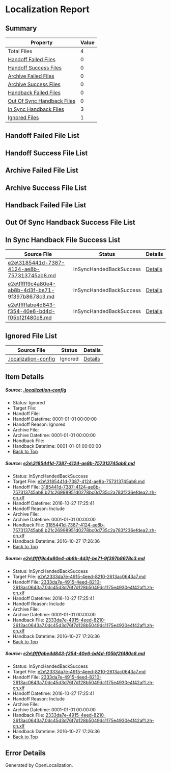 # <a name='report-top'></a> Localization Report

## Summary
 Property | Value 
 -------- | ----- 
 Total Files | 4
[ Handoff Failed Files ](#handoff-failed-list)| 0
[ Handoff Success Files ](#handoff-success-list)| 0
[ Archive Failed Files ](#archive-failed-list)| 0
[ Archive Success Files ](#archive-success-list)| 0
[ Handback Failed Files ](#handback-failed-list)| 0
[ Out Of Sync Handback Files ](#outofsync-handback-success-list)| 0
[ In Sync Handback Files ](#insync-handback-success-list)| 3
[ Ignored Files ](#ignored-list)| 1

## <a name='handoff-failed-list'></a> Handoff Failed File List

## <a name='handoff-success-list'></a> Handoff Success File List

## <a name='archive-failed-list'></a> Archive Failed File List

## <a name='archive-success-list'></a> Archive Success File List

## <a name='handback-failed-list'></a> Handback Failed File List

## <a name='outofsync-handback-success-list'></a> Out Of Sync Handback Success File List

## <a name='insync-handback-success-list'></a> In Sync Handback File Success List
 Source File | Status | Details 
 ----------- | ------ | ------- 
 [e2e\3185441d-7387-4124-ae8b-757313745ab8.md](https://github.com/OpenLocalizationTestOrg/ol-test0/blob/45ccf156eb65353c9f20f91860e75749768c52a2/e2e/3185441d-7387-4124-ae8b-757313745ab8.md) | InSyncHandedBackSuccess | [Details](#bceb318abdae130ec2c37d36856db81d823b71951)
 [e2e\fffff9c4a80e4-ab8b-4d3f-be71-9f397b8678c3.md](https://github.com/OpenLocalizationTestOrg/ol-test0/blob/1d4de45e2ede8c7721c4e10427819dea721357af/e2e/fffff9c4a80e4-ab8b-4d3f-be71-9f397b8678c3.md) | InSyncHandedBackSuccess | [Details](#3814ee2e33748d427a0a9acc5735cd3cfdc19cdc2)
 [e2e\fffffabe4d843-f354-40e6-bd4d-f05bf2f480c8.md](https://github.com/OpenLocalizationTestOrg/ol-test0/blob/1d4de45e2ede8c7721c4e10427819dea721357af/e2e/fffffabe4d843-f354-40e6-bd4d-f05bf2f480c8.md) | InSyncHandedBackSuccess | [Details](#3814ee2e33748d427a0a9acc5735cd3cfdc19cdc3)

## <a name='ignored-list'></a> Ignored File List
 Source File | Status | Details 
 ----------- | ------ | ------- 
 [.localization-config](https://github.com/OpenLocalizationTestOrg/ol-test0/blob/1d4de45e2ede8c7721c4e10427819dea721357af/.localization-config) | Ignored | [Details](#c268a05ecaa7ec85942ed632c29928ee5bd6da8d0)

## Item Details
##### <a name='c268a05ecaa7ec85942ed632c29928ee5bd6da8d0'></a> Source: [.localization-config](https://github.com/OpenLocalizationTestOrg/ol-test0/blob/1d4de45e2ede8c7721c4e10427819dea721357af/.localization-config)
* Status: Ignored
* Target File: 
* Handoff File: 
* Handoff Datetime: 0001-01-01 00:00:00
* Handoff Reason: Ignored
* Archive File: 
* Archive Datetime: 0001-01-01 00:00:00
* Handback File: 
* Handback Datetime: 0001-01-01 00:00:00
* [Back to Top](#report-top)

##### <a name='bceb318abdae130ec2c37d36856db81d823b71951'></a> Source: [e2e\3185441d-7387-4124-ae8b-757313745ab8.md](https://github.com/OpenLocalizationTestOrg/ol-test0/blob/45ccf156eb65353c9f20f91860e75749768c52a2/e2e/3185441d-7387-4124-ae8b-757313745ab8.md)
* Status: InSyncHandedBackSuccess
* Target File: [e2e\3185441d-7387-4124-ae8b-757313745ab8.md](https://github.com/OpenLocalizationTestOrg/ol-test0-zhcn/blob/5b7e1fe6e404e48bc6196f692679799d10386bb7/e2e/3185441d-7387-4124-ae8b-757313745ab8.md)
* Handoff File: [3185441d-7387-4124-ae8b-757313745ab8.b21c26998951d0278bc0d735c2a783f236efdea2.zh-cn.xlf](https://github.com/OpenLocalizationTestOrg/ol-test0-handoff/blob/f18f8339b2004392016577ba1ab2fa5e4445c89a/ol-handoff/OpenLocalizationTestOrg/ol-test0-zhcn/shujia/ht/3185441d-7387-4124-ae8b-757313745ab8.b21c26998951d0278bc0d735c2a783f236efdea2.zh-cn.xlf)
* Handoff Datetime: 2016-10-27 17:25:41
* Handoff Reason: Include
* Archive File: 
* Archive Datetime: 0001-01-01 00:00:00
* Handback File: [3185441d-7387-4124-ae8b-757313745ab8.b21c26998951d0278bc0d735c2a783f236efdea2.zh-cn.xlf](https://github.com/OpenLocalizationTestOrg/ol-test0-handback/blob/ad4f0bd154186075f2dc68f956b66433af2cddc0/ol-handback/OpenLocalizationTestOrg/ol-test0-zhcn/shujia/ht/3185441d-7387-4124-ae8b-757313745ab8.b21c26998951d0278bc0d735c2a783f236efdea2.zh-cn.xlf)
* Handback Datetime: 2016-10-27 17:26:36
* [Back to Top](#report-top)

##### <a name='3814ee2e33748d427a0a9acc5735cd3cfdc19cdc2'></a> Source: [e2e\fffff9c4a80e4-ab8b-4d3f-be71-9f397b8678c3.md](https://github.com/OpenLocalizationTestOrg/ol-test0/blob/1d4de45e2ede8c7721c4e10427819dea721357af/e2e/fffff9c4a80e4-ab8b-4d3f-be71-9f397b8678c3.md)
* Status: InSyncHandedBackSuccess
* Target File: [e2e\2333da7e-4915-4eed-8210-2613ac0643a7.md](https://github.com/OpenLocalizationTestOrg/ol-test0-zhcn/blob/5b7e1fe6e404e48bc6196f692679799d10386bb7/e2e/2333da7e-4915-4eed-8210-2613ac0643a7.md)
* Handoff File: [2333da7e-4915-4eed-8210-2613ac0643a7.0dc45d3d76f7d128b5049dc1175e4930e4f42af1.zh-cn.xlf](https://github.com/OpenLocalizationTestOrg/ol-test0-handoff/blob/f18f8339b2004392016577ba1ab2fa5e4445c89a/ol-handoff/OpenLocalizationTestOrg/ol-test0-zhcn/shujia/ht/2333da7e-4915-4eed-8210-2613ac0643a7.0dc45d3d76f7d128b5049dc1175e4930e4f42af1.zh-cn.xlf)
* Handoff Datetime: 2016-10-27 17:25:41
* Handoff Reason: Include
* Archive File: 
* Archive Datetime: 0001-01-01 00:00:00
* Handback File: [2333da7e-4915-4eed-8210-2613ac0643a7.0dc45d3d76f7d128b5049dc1175e4930e4f42af1.zh-cn.xlf](https://github.com/OpenLocalizationTestOrg/ol-test0-handback/blob/ad4f0bd154186075f2dc68f956b66433af2cddc0/ol-handback/OpenLocalizationTestOrg/ol-test0-zhcn/shujia/ht/2333da7e-4915-4eed-8210-2613ac0643a7.0dc45d3d76f7d128b5049dc1175e4930e4f42af1.zh-cn.xlf)
* Handback Datetime: 2016-10-27 17:26:36
* [Back to Top](#report-top)

##### <a name='3814ee2e33748d427a0a9acc5735cd3cfdc19cdc3'></a> Source: [e2e\fffffabe4d843-f354-40e6-bd4d-f05bf2f480c8.md](https://github.com/OpenLocalizationTestOrg/ol-test0/blob/1d4de45e2ede8c7721c4e10427819dea721357af/e2e/fffffabe4d843-f354-40e6-bd4d-f05bf2f480c8.md)
* Status: InSyncHandedBackSuccess
* Target File: [e2e\2333da7e-4915-4eed-8210-2613ac0643a7.md](https://github.com/OpenLocalizationTestOrg/ol-test0-zhcn/blob/5b7e1fe6e404e48bc6196f692679799d10386bb7/e2e/2333da7e-4915-4eed-8210-2613ac0643a7.md)
* Handoff File: [2333da7e-4915-4eed-8210-2613ac0643a7.0dc45d3d76f7d128b5049dc1175e4930e4f42af1.zh-cn.xlf](https://github.com/OpenLocalizationTestOrg/ol-test0-handoff/blob/f18f8339b2004392016577ba1ab2fa5e4445c89a/ol-handoff/OpenLocalizationTestOrg/ol-test0-zhcn/shujia/ht/2333da7e-4915-4eed-8210-2613ac0643a7.0dc45d3d76f7d128b5049dc1175e4930e4f42af1.zh-cn.xlf)
* Handoff Datetime: 2016-10-27 17:25:41
* Handoff Reason: Include
* Archive File: 
* Archive Datetime: 0001-01-01 00:00:00
* Handback File: [2333da7e-4915-4eed-8210-2613ac0643a7.0dc45d3d76f7d128b5049dc1175e4930e4f42af1.zh-cn.xlf](https://github.com/OpenLocalizationTestOrg/ol-test0-handback/blob/ad4f0bd154186075f2dc68f956b66433af2cddc0/ol-handback/OpenLocalizationTestOrg/ol-test0-zhcn/shujia/ht/2333da7e-4915-4eed-8210-2613ac0643a7.0dc45d3d76f7d128b5049dc1175e4930e4f42af1.zh-cn.xlf)
* Handback Datetime: 2016-10-27 17:26:36
* [Back to Top](#report-top)


## Error Details

Generated by OpenLocalization.
